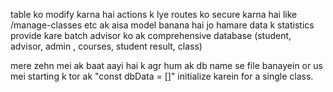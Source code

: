 table ko modify karna hai actions k lye
routes ko secure karna hai like /manage-classes etc
ak aisa model banana hai jo hamare data k statistics provide kare batch advisor ko
ak comprehensive database (student, advisor, admin , courses, student result, class)

<!-- mujhe is scenario k lye database structure define kardu
Admin advisors or students ko credentials assign kar sakta hai.
Admin classes or un classes mei students ko add sakta hai
Admin hr class ko ak advisor assign kar sakta hai
Admin courses ka ak sos upload kar sakta hai
Advisor students k previous result k base pr check kare ga k unko sos mei se konse courses allocate karne hain. Agr student regular hoga to normally courses assign hu jayein or agr repeater hu to uske alg se manage kiya jaye
Student apne app ko assign batch advisor or assign courses dekh sakta hai -->

mere zehn mei ak baat aayi hai k agr hum ak db name se file banayein or us mei starting k tor ak "const dbData = []" initialize karein for a single class.
